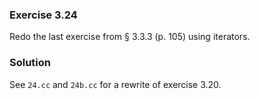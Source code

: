 ### Exercise 3.24

Redo the last exercise from &sect; 3.3.3 (p. 105) using iterators.

### Solution

See `24.cc` and `24b.cc` for a rewrite of exercise 3.20.
